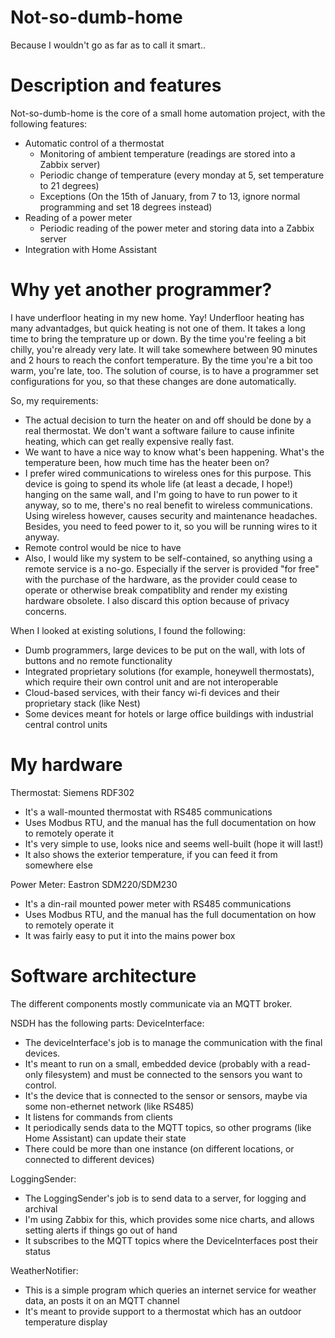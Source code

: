 # Not-so-dumb-home
Because I wouldn't go as far as to call it smart..

# Description and features
 Not-so-dumb-home is the core of a small home automation project, with the following features:
 - Automatic control of a thermostat
	- Monitoring of ambient temperature (readings are stored into a Zabbix server)
	- Periodic change of temperature (every monday at 5, set temperature to 21 degrees)
	- Exceptions (On the 15th of January, from 7 to 13, ignore normal programming and set 18 degrees instead)
 - Reading of a power meter
	- Periodic reading of the power meter and storing data into a Zabbix server
- Integration with Home Assistant

# Why yet another programmer?
I have underfloor heating in my new home. Yay!
Underfloor heating has many advantadges, but quick heating is not one of them. It takes a long time to bring the temprature up or down. By the time you're feeling a bit chilly, you're already very late. It will take somewhere between 90 minutes and 2 hours to reach the confort temperature. By the time you're a bit too warm, you're late, too. The solution of course, is to have a programmer set configurations for you, so that these changes are done automatically.

So, my requirements:
 - The actual decision to turn the heater on and off should be done by a real thermostat. We don't want a software failure to cause infinite heating, which can get really expensive really fast.
 - We want to have a nice way to know what's been happening. What's the temperature been, how much time has the heater been on?
 - I prefer wired communications to wireless ones for this purpose. This device is going to spend its whole life (at least a decade, I hope!) hanging on the same wall, and I'm going to have to run power to it anyway, so to me, there's no real benefit to wireless communications. Using wireless however, causes security and maintenance headaches. Besides, you need to feed power to it, so you will be running wires to it anyway.
 - Remote control would be nice to have
 - Also, I would like my system to be self-contained, so anything using a remote service is a no-go. Especially if the server is provided "for free" with the purchase of the hardware, as the provider could cease to operate or otherwise break compatiblity and render my existing hardware obsolete. I also discard this option because of privacy concerns.

When I looked at existing solutions, I found the following:
 - Dumb programmers, large devices to be put on the wall, with lots of buttons and no remote functionality
 - Integrated proprietary solutions (for example, honeywell thermostats), which require their own control unit and are not interoperable
 - Cloud-based services, with their fancy wi-fi devices and their proprietary stack (like Nest)
 - Some devices meant for hotels or large office buildings with industrial central control units

# My hardware
Thermostat: Siemens RDF302
  - It's a wall-mounted thermostat with RS485 communications
  - Uses Modbus RTU, and the manual has the full documentation on how to remotely operate it
  - It's very simple to use, looks nice and seems well-built (hope it will last!)
  - It also shows the exterior temperature, if you can feed it from somewhere else

Power Meter: Eastron SDM220/SDM230
  - It's a din-rail mounted power meter with RS485 communications
  - Uses Modbus RTU, and the manual has the full documentation on how to remotely operate it
  - It was fairly easy to put it into the mains power box

# Software architecture
The different components mostly communicate via an MQTT broker.

NSDH has the following parts:
DeviceInterface:
  - The deviceInterface's job is to manage the communication with the final devices.
  - It's meant to run on a small, embedded device (probably with a read-only filesystem) and must be connected to the sensors you want to control.
  - It's the device that is connected to the sensor or sensors, maybe via some non-ethernet network (like RS485)
  - It listens for commands from clients
  - It periodically sends data to the MQTT topics, so other programs (like Home Assistant) can update their state
  - There could be more than one instance (on different locations, or connected to different devices)

LoggingSender:
  - The LoggingSender's job is to send data to a server, for logging and archival
  - I'm using Zabbix for this, which provides some nice charts, and allows setting alerts if things go out of hand
  - It subscribes to the MQTT topics where the DeviceInterfaces post their status

WeatherNotifier:
  - This is a simple program which queries an internet service for weather data, an posts it on an MQTT channel
  - It's meant to provide support to a thermostat which has an outdoor temperature display